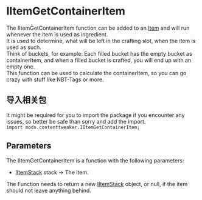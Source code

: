 # IItemGetContainerItem

The IItemGetContainerItem function can be added to an [Item](/Mods/ContentTweaker/Vanilla/Creatable_Content/Item/) and will run whenever the item is used as ingredient.  
It is used to determine, what will be left in the crafting slot, when the item is used as such.  
Think of buckets, for example: Each filled bucket has the empty bucket as containerItem, and when a filled bucket is crafted, you will end up with an empty one.  
This function can be used to calculate the containerItem, so you can go crazy with stuff like NBT-Tags or more.

## 导入相关包

It might be required for you to import the package if you encounter any issues, so better be safe than sorry and add the import.  
`import mods.contenttweaker.IItemGetContainerItem;`

## Parameters

The IItemGetContainerItem is a function with the following parameters:

- [IItemStack](/Vanilla/Items/IItemStack/) stack → The item.

The Function needs to return a new [IItemStack](/Vanilla/Items/IItemStack/) object, or null, if the item should not leave anything behind.